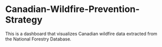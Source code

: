 # Canadian-Wildfire-Prevention-Strategy
This is a dashboard that visualizes Canadian wildfire data extracted from the National Forestry Database.
